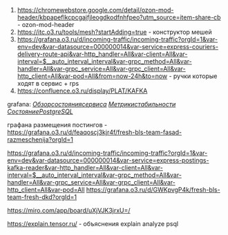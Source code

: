 1) https://chromewebstore.google.com/detail/ozon-mod-header/kbpapeflkcpcgajfjleogdkodfnhfpeo?utm_source=item-share-cb - ozon-mod-header
2) https://itc.o3.ru/tools/mesh?startAdding=true - конструктор мешей
3) https://grafana.o3.ru/d/incoming-traffic/incoming-traffic?orgId=1&var-env=dev&var-datasource=000000014&var-service=express-couriers-delivery-route-api&var-http_handler=All&var-client=All&var-interval=$__auto_interval_interval&var-grpc_method=All&var-handler=All&var-grpc_service=All&var-grpc_client=All&var-http_client=All&var-pod=All&from=now-24h&to=now - ручки которые ходят в сервис + rps
4) https://confluence.o3.ru/display/PLAT/KAFKA


grafana:
﻿[$ Обзор состояния сервиса$](https://grafana.o3.ru/d/BtgL8fHmz/service-overview?orgId=1&var-env=&var-datasource=%5BPROD%5D%20K8S%20Prometheus&var-service=nhl-routing-cache&refresh=5m&from=now-24h&to=now)
﻿[$ Метрики стабильности$](https://grafana.o3.ru/d/7XsyNvN7z/service-stability-details?orgId=1&var-datasource=Stability&var-service=nhl-routing-cache&from=now-24h&to=now)
﻿[$ Состояние PostgreSQL$](https://grafana.o3.ru/d/UagpIUsmk/postgresql-overview?orgId=1&var-env=PROD&var-datasource=%5BPROD%5D%20K8S%20Prometheus&var-clickhouse=%5BPROD%5D%20PgStats%20Click&var-datname=tms-routing&refresh=5m)


графана размещения постингов - https://grafana.o3.ru/d/feaqoscj3kjr4f/fresh-bls-team-fasad-razmeschenija?orgId=1

https://grafana.o3.ru/d/incoming-traffic/incoming-traffic?orgId=1&var-env=dev&var-datasource=000000014&var-service=express-postings-kafka-reader&var-http_handler=All&var-client=All&var-interval=$__auto_interval_interval&var-grpc_method=All&var-handler=All&var-grpc_service=All&var-grpc_client=All&var-http_client=All&var-pod=All
https://grafana.o3.ru/d/GWKpvgP4k/fresh-bls-team-fresh-dkd?orgId=1

https://miro.com/app/board/uXjVJK3jrxU=/



https://explain.tensor.ru/ - объяснения explain analyze psql